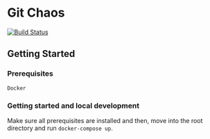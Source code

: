 # Git Chaos

[![Build Status](https://travis-ci.org/chaos-monkeys/git-chaos.svg?branch=master)](https://travis-ci.org/chaos-monkeys/git-chaos)

## Getting Started

### Prerequisites

```
Docker
```

### Getting started and local development

Make sure all prerequisites are installed and then, move into the root directory and run `docker-compose up`.
